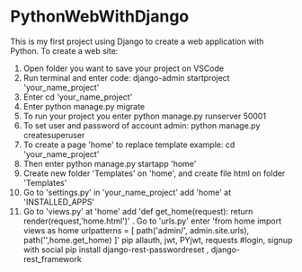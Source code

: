 # PythonWebWithDjango
This is my first project using Django to create a web application with Python.
To create a web site:
1. Open folder you want to save your project on VSCode
2. Run terminal and enter code: django-admin startproject 'your_name_project'
3. Enter cd 'your_name_project'
4. Enter python manage.py migrate  
5. To run your project you enter python manage.py runserver 50001
6. To set user and password of account admin: python manage.py createsuperuser
7. To create a page 'home' to replace template example: cd 'your_name_project'
8. Then enter python manage.py startapp 'home'
9. Create new folder 'Templates' on 'home', and create file html on folder 'Templates'
10. Go to 'settings.py' in 'your_name_project' add 'home' at 'INSTALLED_APPS'
11. Go to 'views.py' at 'home' add 'def get_home(request):
                                        return render(request,'home.html')'
. Go to 'urls.py' enter 'from home import views as home
urlpatterns = [
    path('admin/', admin.site.urls),
    path('',home.get_home)
]'
pip allauth, jwt, PYjwt, requests #login, signup with social
pip install django-rest-passwordreset , django-rest_framework
